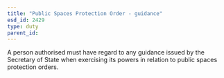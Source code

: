 ```yaml
---
title: "Public Spaces Protection Order - guidance"
esd_id: 2429
type: duty
parent_id:  
---
```


A person authorised must have regard to any guidance issued by the Secretary of State when exercising its powers in relation to public spaces protection orders.

